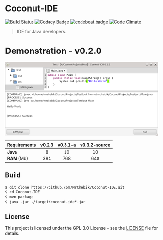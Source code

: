 # Coconut-IDE
[![Build Status](https://travis-ci.org/MrChebik/Coconut-IDE.svg?branch=master)](https://travis-ci.org/MrChebik/Coconut-IDE)
[![Codacy Badge](https://api.codacy.com/project/badge/Grade/c4acd2aa137745849973890abad2f67a)](https://www.codacy.com/app/mrchebik/Coconut-IDE?utm_source=github.com&amp;utm_medium=referral&amp;utm_content=MrChebik/Coconut-IDE&amp;utm_campaign=Badge_Grade)
[![codebeat badge](https://codebeat.co/badges/b5e31acb-b0be-41c1-91cf-7d8d3c88fc84)](https://codebeat.co/projects/github-com-mrchebik-coconut-ide-master)
[![Code Climate](https://codeclimate.com/github/MrChebik/OSPicture/badges/gpa.svg)](https://codeclimate.com/github/MrChebik/Coconut-IDE)
> IDE for Java developers.
# Demonstration - v0.2.0
![Coconut-IDE - Screenshot](https://github.com/MrChebik/Coconut-IDE/blob/master/coconut-ide-demonstration.webp?raw=true)  

| **Requirements** | [v0.2.3](https://github.com/MrChebik/Coconut-IDE/releases/tag/v0.2.3) | [v0.3.1-a](https://github.com/MrChebik/Coconut-IDE/releases/tag/v0.3.1-a) | v0.3.2-source |
|------------------|:-------:|:--------:|:-----------:|
| **Java**         |    8    |    10    |      10     |
| **RAM** (Mb)     |   384   |    768   |      640    |
## Build
```
$ git clone https://github.com/MrChebik/Coconut-IDE.git
$ cd Coconut-IDE
$ mvn package
$ java -jar ./target/coconut-ide*.jar
```
## License
This project is licensed under the GPL-3.0 License - see the [LICENSE](https://github.com/MrChebik/Coconut-IDE/blob/master/LICENSE) file for details.